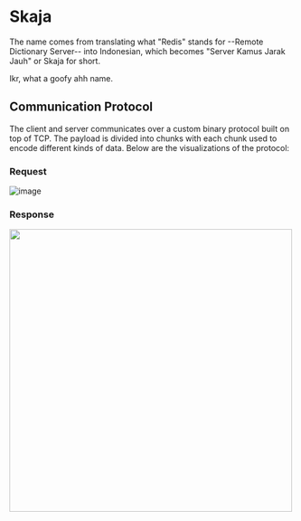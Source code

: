 # Skaja

The name comes from translating what "Redis" stands for --Remote Dictionary Server--
into Indonesian, which becomes "Server Kamus Jarak Jauh" or Skaja for short.

Ikr, what a goofy ahh name.

## Communication Protocol

The client and server communicates over a custom binary protocol built on top of TCP.
The payload is divided into chunks with each chunk used to encode different kinds of data.
Below are the visualizations of the protocol:

### Request

![image](https://github.com/danilhendrasr/skaja/assets/45989466/be58f79b-4de8-43b2-bd9d-b8985d1227ba)

### Response

<img src="https://github.com/danilhendrasr/skaja/assets/45989466/21e3e213-86a3-4765-81f6-1109137c1821" width="500" />
